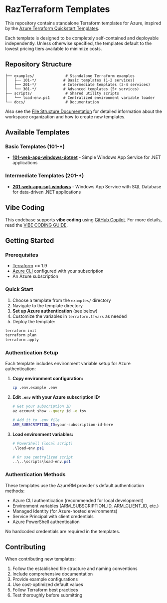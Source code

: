 # RazTerraform Templates

This repository contains standalone Terraform templates for Azure, inspired by the [Azure Terraform Quickstart Templates](https://aka.ms/terraformquickstart).

Each template is designed to be completely self-contained and deployable independently. Unless otherwise specified, the templates default to the lowest pricing tiers available to minimize costs.

## Repository Structure

```text
├── examples/              # Standalone Terraform examples
│   ├── 101-*/            # Basic templates (1-2 services)
│   ├── 201-*/            # Intermediate templates (3-4 services)
│   └── 301-*/            # Advanced templates (5+ services)
├── scripts/               # Shared utility scripts
│   └── load-env.ps1      # Centralized environment variable loader
└── docs/                  # Documentation
```

Also see the [File Structure Documentation](docs/file_structure.md) for detailed information about the workspace organization and how to create new templates.

## Available Templates

### Basic Templates (101-*)

- **[101-web-app-windows-dotnet](examples/101-web-app-windows-dotnet/)** - Simple Windows App Service for .NET applications

### Intermediate Templates (201-*)

- **[201-web-app-sql-windows](examples/201-web-app-sql-windows/)** - Windows App Service with SQL Database for data-driven .NET applications

## Vibe Coding

This codebase supports **vibe coding** using [GitHub Copilot](https://copilot.github.com). For more details, read the [VIBE CODING GUIDE](./VIBE_CODING_GUIDE.md).

## Getting Started

### Prerequisites

- [Terraform](https://www.terraform.io/downloads.html) >= 1.9
- [Azure CLI](https://docs.microsoft.com/en-us/cli/azure/install-azure-cli) configured with your subscription
- An Azure subscription

### Quick Start

1. Choose a template from the `examples/` directory
2. Navigate to the template directory
3. **Set up Azure authentication** (see below)
4. Customize the variables in `terraform.tfvars` as needed
5. Deploy the template:

```bash
terraform init
terraform plan
terraform apply
```

### Authentication Setup

Each template includes environment variable setup for Azure authentication:

1. **Copy environment configuration:**

   ```bash
   cp .env.example .env
   ```

2. **Edit `.env` with your Azure subscription ID:**

   ```bash
   # Get your subscription ID
   az account show --query id -o tsv
   
   # Add it to .env file
   ARM_SUBSCRIPTION_ID=your-subscription-id-here
   ```

3. **Load environment variables:**

   ```powershell
   # PowerShell (local script)
   .\load-env.ps1
   
   # Or use centralized script
   ..\..\scripts\load-env.ps1
   ```

### Authentication Methods

These templates use the AzureRM provider's default authentication methods:

- Azure CLI authentication (recommended for local development)
- Environment variables (ARM_SUBSCRIPTION_ID, ARM_CLIENT_ID, etc.)
- Managed Identity (for Azure-hosted environments)
- Service Principal with client credentials
- Azure PowerShell authentication

No hardcoded credentials are required in the templates.

## Contributing

When contributing new templates:

1. Follow the established file structure and naming conventions
2. Include comprehensive documentation
3. Provide example configurations
4. Use cost-optimized default values
5. Follow Terraform best practices
6. Test thoroughly before submitting

